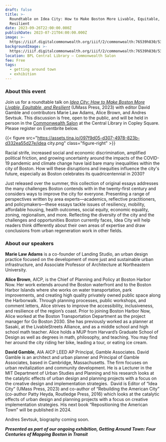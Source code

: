```yaml
---
draft: false
title: >-
  Roundtable on Idea City: How to Make Boston More Livable, Equitable, and
  Resilient
date: 2023-09-26T22:00:00.000Z
publishDate: 2023-07-21T04:00:00.000Z
image: >-
  https://iiif.digitalcommonwealth.org/iiif/2/commonwealth:76539h830/531,642,4104,3623/2000,/0/default.jpg
backgroundImage: >-
  https://iiif.digitalcommonwealth.org/iiif/2/commonwealth:76539h830/531,642,4104,3623/2000,/0/default.jpg
location: BPL Central Library – Commonwealth Salon
fee: Free
tags:
  - getting around town
  - exhibition
---
```


### About this event

Join us for a roundtable talk on *[Idea City: How to Make Boston More Livable, Equitable, and Resilient](https://www.umasspress.com/9781625347237/idea-city/)* (UMass Press, 2023) with editor David Gamble and contributors Marie Law Adams, Alice Brown, and Andres Sevtsuk. This discussion is free, open to the public, and will be held in person in the [Commonwealth Salon](https://www.bpl.org/central-library-floor-plan/) at the Central Library in Copley Square. Please register on Eventbrite below.

{{< figure src="https://assets.tina.io/097f9d05-d307-4978-823b-d332ea55d27e/idea city.png" class="figure-right" >}}

Racial strife, increased social and economic discrimination, amplified political friction, and growing uncertainty around the impacts of the COVID-19 pandemic and climate change have laid bare many inequalities within the city of Boston. How will these disruptions and inequities influence the city's future, especially as Boston celebrates its quadricentennial in 2030?

Just released over the summer, this collection of original essays addresses the many challenges Boston contends with in the twenty-first century and considers ways to improve the city for everyone. Presenting a range of perspectives written by area experts—academics, reflective practitioners, and policymakers—these essays tackle issues of resiliency, mobility, affordable housing, health outcomes, social equity, economic equality, zoning, regionalism, and more. Reflecting the diversity of the city and the challenges and opportunities Boston currently faces, Idea City will help readers think differently about their own areas of expertise and draw conclusions from urban regeneration work in other fields.

### About our speakers

**Marie Law Adams** is a co-founder of Landing Studio, an urban design practice focused on the development of more just and sustainable urban infrastructure, and Associate Professor of Architecture at Northeastern University.

**Alice Brown**, AICP, is the Chief of Planning and Policy at Boston Harbor Now. Her work extends around the Boston waterfront and to the Boston Harbor Islands where she works on water transportation, park improvements, and creating high quality privately owned public space along the Harborwalk. Through planning processes, public workshops, and comment letters, Alice strives to improve the accessibility, inclusiveness, and resilience of the region’s coast. Prior to joining Boston Harbor Now, Alice worked at the Boston Transportation Department as the project manager for Go Boston 2030. She has previously worked as a planner at Sasaki, at the LivableStreets Alliance, and as a middle school and high school math teacher. Alice holds a MUP from Harvard’s Graduate School of Design as well as degrees in math, philosophy, and teaching.  You may find her around the city riding her bike, leading a tour, or eating ice cream.

**David Gamble**, AIA AICP LEED AP Principal, Gamble Associates. David Gamble is an architect and urban planner and Principal of Gamble Associates, based in Cambridge, Massachusetts. The firm focuses on urban revitalization and community development. He is a Lecturer in the MIT Department of Urban Studies and Planning and his research looks at the catalytic effects of urban design and planning projects with a focus on the creative design and implementation strategies.  David is Editor of “Idea City” (UMass Press, 2023) and co-author of “Rebuilding the American City” (co-author Patty Heyda, Routledge Press, 2016) which looks at the catalytic effects of urban design and planning projects with a focus on creative implementation strategies. His next book “Repositioning the American Town” will be published in 2024.

A﻿ndres Sevtsuk, biography coming soon. 

***Presented as part of our ongoing exhibition, Getting Around Town: Four Centuries of Mapping Boston in Transit***

<div id="eventbrite-widget-container-695323881447"></div>

<script src="https://www.eventbrite.com/static/widgets/eb_widgets.js"></script>

<script type="text/javascript">
    var exampleCallback = function() {
        console.log('Order complete!');
    };

    window.EBWidgets.createWidget({
        // Required
        widgetType: 'checkout',
        eventId: '695323881447',
        iframeContainerId: 'eventbrite-widget-container-695323881447',

        // Optional
        iframeContainerHeight: 425,  // Widget height in pixels. Defaults to a minimum of 425px if not provided
        onOrderComplete: exampleCallback  // Method called when an order has successfully completed
    });
</script>
